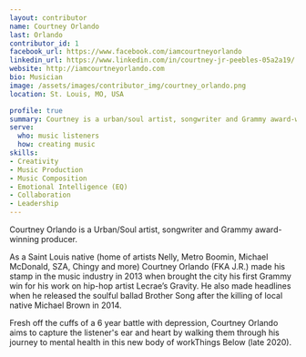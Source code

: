 ```yaml
---
layout: contributor
name: Courtney Orlando
last: Orlando
contributor_id: 1
facebook_url: https://www.facebook.com/iamcourtneyorlando
linkedin_url: https://www.linkedin.com/in/courtney-jr-peebles-05a2a19/
website: http://iamcourtneyorlando.com
bio: Musician
image: /assets/images/contributor_img/courtney_orlando.png
location: St. Louis, MO, USA

profile: true
summary: Courtney is a urban/soul artist, songwriter and Grammy award-winning producer.
serve:
  who: music listeners
  how: creating music
skills:
- Creativity
- Music Production
- Music Composition
- Emotional Intelligence (EQ)
- Collaboration
- Leadership
---
```

Courtney Orlando is a Urban/Soul artist, songwriter and Grammy award-winning producer.

As a Saint Louis native (home of artists Nelly, Metro Boomin, Michael McDonald, SZA, Chingy and more) Courtney Orlando (FKA J.R.) made his stamp in the music industry in 2013 when brought the city his first Grammy win for his work on hip-hop artist Lecrae’s Gravity. He also made headlines when he released the soulful ballad Brother Song after the killing of local native Michael Brown in 2014.
 
Fresh off the cuffs of a 6 year battle with depression, Courtney Orlando aims to capture the listener's ear and heart by walking them through his journey to mental health in this new body of workThings Below (late 2020).